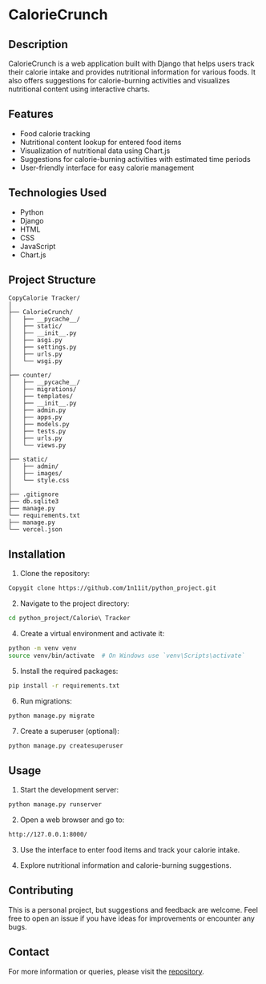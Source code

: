 # CalorieCrunch

## Description
CalorieCrunch is a web application built with Django that helps users track their calorie intake and provides nutritional information for various foods. It also offers suggestions for calorie-burning activities and visualizes nutritional content using interactive charts.

## Features
- Food calorie tracking
- Nutritional content lookup for entered food items
- Visualization of nutritional data using Chart.js
- Suggestions for calorie-burning activities with estimated time periods
- User-friendly interface for easy calorie management

## Technologies Used
- Python
- Django
- HTML
- CSS
- JavaScript
- Chart.js

## Project Structure
```
CopyCalorie Tracker/
│
├── CalorieCrunch/
│   ├── __pycache__/
│   ├── static/
│   ├── __init__.py
│   ├── asgi.py
│   ├── settings.py
│   ├── urls.py
│   └── wsgi.py
│
├── counter/
│   ├── __pycache__/
│   ├── migrations/
│   ├── templates/
│   ├── __init__.py
│   ├── admin.py
│   ├── apps.py
│   ├── models.py
│   ├── tests.py
│   ├── urls.py
│   └── views.py
│
├── static/
│   ├── admin/
│   ├── images/
│   └── style.css
│
├── .gitignore
├── db.sqlite3
├── manage.py
└── requirements.txt
├── manage.py
└── vercel.json
```

## Installation

1. Clone the repository:
```sh
Copygit clone https://github.com/1n11it/python_project.git
```

2. Navigate to the project directory:
```sh
cd python_project/Calorie\ Tracker
```

4. Create a virtual environment and activate it:
```sh
python -m venv venv
source venv/bin/activate  # On Windows use `venv\Scripts\activate`
```

5. Install the required packages:
```sh
pip install -r requirements.txt
```

6. Run migrations:
```sh
python manage.py migrate
```

7. Create a superuser (optional):
```sh
python manage.py createsuperuser
```

## Usage
1. Start the development server:
```sh
python manage.py runserver
```

2. Open a web browser and go to:
```sh
http://127.0.0.1:8000/
 ```  
3. Use the interface to enter food items and track your calorie intake.
   
4. Explore nutritional information and calorie-burning suggestions.

## Contributing
This is a personal project, but suggestions and feedback are welcome. Feel free to open an issue if you have ideas for improvements or encounter any bugs.

## Contact
For more information or queries, please visit the [repository](https://github.com/1n11it/python_project).
